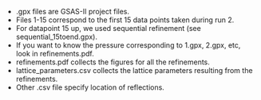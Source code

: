 - .gpx files are GSAS-II project files.
- Files 1-15 correspond to the first 15 data points taken during run 2.
- For datapoint 15 up, we used sequential refinement (see sequential_15toend.gpx).
- If you want to know the pressure corresponding to 1.gpx, 2.gpx, etc, look in refinements.pdf.
- refinements.pdf collects the figures for all the refinements.
- lattice_parameters.csv collects the lattice parameters resulting from the refinements.
- Other .csv file specify location of reflections.
